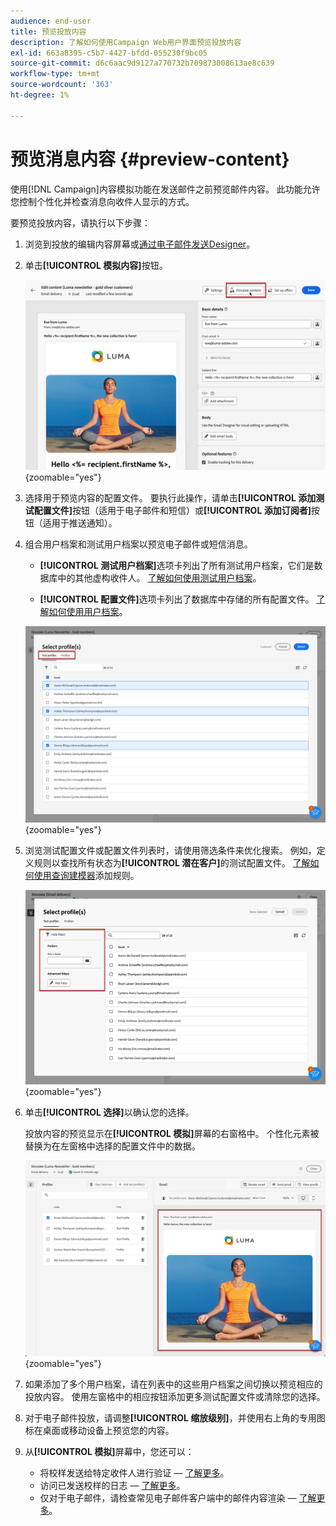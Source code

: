 ```yaml
---
audience: end-user
title: 预览投放内容
description: 了解如何使用Campaign Web用户界面预览投放内容
exl-id: 663a8395-c5b7-4427-bfdd-055230f9bc05
source-git-commit: d6c6aac9d9127a770732b709873008613ae8c639
workflow-type: tm+mt
source-wordcount: '363'
ht-degree: 1%

---
```


# 预览消息内容 {#preview-content}

使用[!DNL Campaign]内容模拟功能在发送邮件之前预览邮件内容。 此功能允许您控制个性化并检查消息向收件人显示的方式。

要预览投放内容，请执行以下步骤：

1. 浏览到投放的编辑内容屏幕或[通过电子邮件发送Designer](../email/get-started-email-designer.md)。

1. 单击&#x200B;**[!UICONTROL 模拟内容]**&#x200B;按钮。

   ![显示模拟内容按钮的图像](assets/simulate-button.png){zoomable="yes"}

1. 选择用于预览内容的配置文件。 要执行此操作，请单击&#x200B;**[!UICONTROL 添加测试配置文件]**&#x200B;按钮（适用于电子邮件和短信）或&#x200B;**[!UICONTROL 添加订阅者]**&#x200B;按钮（适用于推送通知）。

1. 组合用户档案和测试用户档案以预览电子邮件或短信消息。

   * **[!UICONTROL 测试用户档案]**&#x200B;选项卡列出了所有测试用户档案，它们是数据库中的其他虚构收件人。 [了解如何使用测试用户档案](../audience/test-profiles.md)。

   * **[!UICONTROL 配置文件]**&#x200B;选项卡列出了数据库中存储的所有配置文件。 [了解如何使用用户档案](../audience/about-recipients.md)。

   ![显示所选配置文件的图像](assets/simulate-select-profiles.png){zoomable="yes"}

1. 浏览测试配置文件或配置文件列表时，请使用筛选条件来优化搜索。 例如，定义规则以查找所有状态为&#x200B;**[!UICONTROL 潜在客户]**&#x200B;的测试配置文件。 [了解如何使用查询建模器](../query/query-modeler-overview.md)添加规则。

   ![显示应用于测试用户档案的过滤器的图像](assets/simulate-test-profile-filter.png){zoomable="yes"}

1. 单击&#x200B;**[!UICONTROL 选择]**&#x200B;以确认您的选择。

   投放内容的预览显示在&#x200B;**[!UICONTROL 模拟]**&#x200B;屏幕的右窗格中。 个性化元素被替换为在左窗格中选择的配置文件中的数据。

   ![显示投放内容预览的图像](assets/simulate-preview.png){zoomable="yes"}

1. 如果添加了多个用户档案，请在列表中的这些用户档案之间切换以预览相应的投放内容。 使用左窗格中的相应按钮添加更多测试配置文件或清除您的选择。

1. 对于电子邮件投放，请调整&#x200B;**[!UICONTROL 缩放级别]**，并使用右上角的专用图标在桌面或移动设备上预览您的内容。

1. 从&#x200B;**[!UICONTROL 模拟]**&#x200B;屏幕中，您还可以：
   * 将校样发送给特定收件人进行验证 — [了解更多](test-deliveries.md)。
   * 访问已发送校样的日志 — [了解更多](test-deliveries.md#access-test-deliveries)。
   * 仅对于电子邮件，请检查常见电子邮件客户端中的邮件内容渲染 — [了解更多](email-rendering.md)。